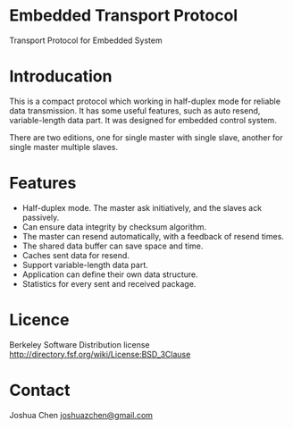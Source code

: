 Embedded Transport Protocol
===========================

Transport Protocol for Embedded System

Introducation
=============

This is a compact protocol which working in half-duplex mode for reliable data
transmission. It has some useful features, such as auto resend, variable-length
data part. It was designed for embedded control system.

There are two editions, one for single master with single slave, another for
single master multiple slaves.

Features
========

* Half-duplex mode. The master ask initiatively, and the slaves ack passively.
* Can ensure data integrity by checksum algorithm.
* The master can resend automatically, with a feedback of resend times.
* The shared data buffer can save space and time.
* Caches sent data for resend.
* Support variable-length data part.
* Application can define their own data structure.
* Statistics for every sent and received package.

Licence
=======

Berkeley Software Distribution license
http://directory.fsf.org/wiki/License:BSD_3Clause

Contact
=======

Joshua Chen
joshuazchen@gmail.com












